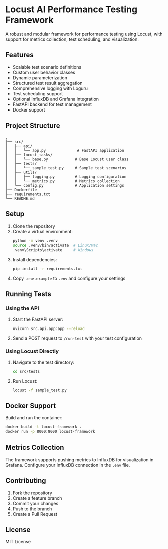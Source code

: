 # Locust AI Performance Testing Framework

A robust and modular framework for performance testing using Locust, with support for metrics collection, test scheduling, and visualization.

## Features

- Scalable test scenario definitions
- Custom user behavior classes
- Dynamic parameterization
- Structured test result aggregation
- Comprehensive logging with Loguru
- Test scheduling support
- Optional InfluxDB and Grafana integration
- FastAPI backend for test management
- Docker support

## Project Structure

```
.
├── src/
│   ├── api/
│   │   └── app.py              # FastAPI application
│   ├── locust_tasks/
│   │   └── base.py            # Base Locust user class
│   ├── tests/
│   │   └── sample_test.py     # Sample test scenarios
│   ├── utils/
│   │   ├── logging.py         # Logging configuration
│   │   └── metrics.py         # Metrics collection
│   └── config.py              # Application settings
├── Dockerfile
├── requirements.txt
└── README.md
```

## Setup

1. Clone the repository
2. Create a virtual environment:
   ```bash
   python -m venv .venv
   source .venv/bin/activate  # Linux/Mac
   .venv\Scripts\activate     # Windows
   ```
3. Install dependencies:
   ```bash
   pip install -r requirements.txt
   ```
4. Copy `.env.example` to `.env` and configure your settings

## Running Tests

### Using the API

1. Start the FastAPI server:
   ```bash
   uvicorn src.api.app:app --reload
   ```
2. Send a POST request to `/run-test` with your test configuration

### Using Locust Directly

1. Navigate to the test directory:
   ```bash
   cd src/tests
   ```
2. Run Locust:
   ```bash
   locust -f sample_test.py
   ```

## Docker Support

Build and run the container:

```bash
docker build -t locust-framework .
docker run -p 8000:8000 locust-framework
```

## Metrics Collection

The framework supports pushing metrics to InfluxDB for visualization in Grafana. Configure your InfluxDB connection in the `.env` file.

## Contributing

1. Fork the repository
2. Create a feature branch
3. Commit your changes
4. Push to the branch
5. Create a Pull Request

## License

MIT License 